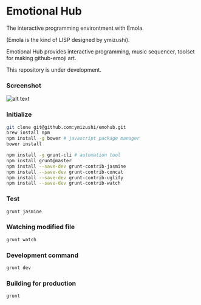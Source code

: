 # Emotional Hub
The interactive programming environtment with Emola.

(Emola is the kind of LISP designed by ymizushi).

Emotional Hub provides interactive programming, music sequencer, toolset for making github-emoji art.

This repository is under development.

### Screenshot
![alt text](https://github.com/ymizushi/emohub/blob/master/screenshot.png "Screenshot")

### Initialize
```sh
git clone git@github.com:ymizushi/emohub.git
brew install npm
npm install -g bower # javascript package manager
bower install

npm install -g grunt-cli # automation tool
npm install grunt@master
npm install --save-dev grunt-contrib-jasmine
npm install --save-dev grunt-contrib-concat
npm install --save-dev grunt-contrib-uglify
npm install --save-dev grunt-contrib-watch
```

### Test
```sh
grunt jasmine
```

### Watching modified file
```sh
grunt watch
```

### Development command
```sh
grunt dev
```

### Building for production
```sh
grunt
```
